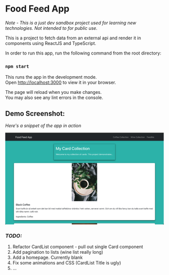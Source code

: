 # Food Feed App
_Note - This is a just dev sandbox project used for learning new technologies. 
        Not intended to for public use._

This is a project to fetch data from an external api and render it in components using ReactJS and TypeScript. 

In order to run this app, run the following command from the root directory:

### `npm start`

This runs the app in the development mode.\
Open [http://localhost:3000](http://localhost:3000) to view it in your browser.

The page will reload when you make changes.\
You may also see any lint errors in the console.

## Demo Screenshot:
_Here's a snippet of the app in action_ 

![Preview image](./public/food_feed_demo.png)


### _TODO:_
1. Refactor CardList component - pull out single Card component
2. Add pagination to lists (wine list really long)
3. Add a homepage. Currently blank
4. Fix some animations and CSS (CardList Title is ugly)
5. ...
